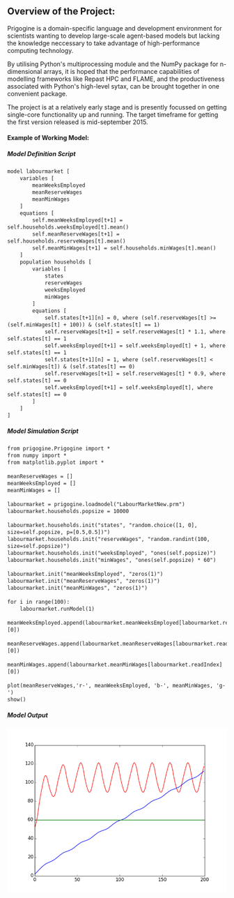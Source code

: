 ## Overview of the Project:

Prigogine is a domain-specific language and development environment for scientists wanting to develop large-scale agent-based models but lacking the knowledge neccessary to take advantage of high-performance computing technology.

By utilising Python's multiprocessing module and the NumPy package for n-dimensional arrays, it is hoped that the performance capabilities of modelling frameworks like Repast HPC and FLAME, and the productiveness associated with Python's high-level sytax, can be brought together in one convenient package.

The project is at a relatively early stage and is presently focussed on getting single-core functionality up and running. The target timeframe for getting the first version released is mid-september 2015.

#### Example of Working Model:

##### Model Definition Script

    model labourmarket [
        variables [
            meanWeeksEmployed
            meanReserveWages
            meanMinWages
        ]
        equations [
            self.meanWeeksEmployed[t+1] = self.households.weeksEmployed[t].mean()
            self.meanReserveWages[t+1] = self.households.reserveWages[t].mean()
            self.meanMinWages[t+1] = self.households.minWages[t].mean()
        ]
        population households [
            variables [
                states
                reserveWages
                weeksEmployed
                minWages
            ]
            equations [
                self.states[t+1][n] = 0, where (self.reserveWages[t] >= (self.minWages[t] + 100)) & (self.states[t] == 1)
                self.reserveWages[t+1] = self.reserveWages[t] * 1.1, where self.states[t] == 1
                self.weeksEmployed[t+1] = self.weeksEmployed[t] + 1, where self.states[t] == 1
                self.states[t+1][n] = 1, where (self.reserveWages[t] < self.minWages[t]) & (self.states[t] == 0)
                self.reserveWages[t+1] = self.reserveWages[t] * 0.9, where self.states[t] == 0
                self.weeksEmployed[t+1] = self.weeksEmployed[t], where self.states[t] == 0
            ]
        ]
    ]

##### Model Simulation Script

    from prigogine.Prigogine import *
    from numpy import *
    from matplotlib.pyplot import *

    meanReserveWages = []
    meanWeeksEmployed = []
    meanMinWages = []

    labourmarket = prigogine.loadmodel("LabourMarketNew.prm")
    labourmarket.households.popsize = 10000

    labourmarket.households.init("states", "random.choice([1, 0], size=self.popsize, p=[0.5,0.5])")
    labourmarket.households.init("reserveWages", "random.randint(100, size=self.popsize)")
    labourmarket.households.init("weeksEmployed", "ones(self.popsize)")
    labourmarket.households.init("minWages", "ones(self.popsize) * 60")

    labourmarket.init("meanWeeksEmployed", "zeros(1)")
    labourmarket.init("meanReserveWages", "zeros(1)")
    labourmarket.init("meanMinWages", "zeros(1)")

    for i in range(100):
        labourmarket.runModel(1)
        meanWeeksEmployed.append(labourmarket.meanWeeksEmployed[labourmarket.readIndex][0])
        meanReserveWages.append(labourmarket.meanReserveWages[labourmarket.readIndex][0])
        meanMinWages.append(labourmarket.meanMinWages[labourmarket.readIndex][0])

    plot(meanReserveWages,'r-', meanWeeksEmployed, 'b-', meanMinWages, 'g-')
    show()

##### Model Output

![Model Output](https://raw.githubusercontent.com/dblairchappell/Prigogine/master/prigogine/models/labourmarket/figure_1.png)

